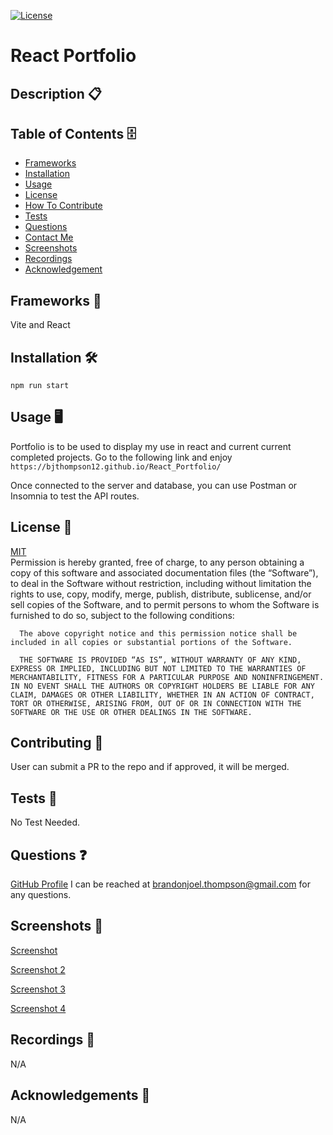   [![License](https://img.shields.io/badge/license-MIT-green)](./LICENSE)
  # React Portfolio
  ## Description 📋 
  
  ## Table of Contents 🗄️ 
 - [Frameworks](#Frameworks)
 - [Installation](#Installation)
 - [Usage](#Usage)
 - [License](#License)
 - [How To Contribute](#HowToContribute)
 - [Tests](#Tests)
 - [Questions](#Questions)
 - [Contact Me](#ContactMe)
 - [Screenshots](#Screenshots)
 - [Recordings](#Recordings)
 - [Acknowledgement](#Acknowledgement)
  ## Frameworks 🧰
 Vite and React
  ## Installation 🛠️ 
  `npm run start`

  ## Usage 🖥️ 
  Portfolio is to be used to display my use in react and current current completed projects.
Go to the following link and enjoy
  `https://bjthompson12.github.io/React_Portfolio/`
  
  Once connected to the server and database, you can use Postman or Insomnia to test the API routes.
  ## License 🔐  
  [MIT](https://opensource.org/license/mit/)
  <br>
  Permission is hereby granted, free of charge, to any person obtaining a copy of this software and associated documentation files (the “Software”), to deal in the Software without restriction, including without limitation the rights to use, copy, modify, merge, publish, distribute, sublicense, and/or sell copies of the Software, and to permit persons to whom the Software is furnished to do so, subject to the following conditions:

      The above copyright notice and this permission notice shall be included in all copies or substantial portions of the Software.
      
      THE SOFTWARE IS PROVIDED “AS IS”, WITHOUT WARRANTY OF ANY KIND, EXPRESS OR IMPLIED, INCLUDING BUT NOT LIMITED TO THE WARRANTIES OF MERCHANTABILITY, FITNESS FOR A PARTICULAR PURPOSE AND NONINFRINGEMENT. IN NO EVENT SHALL THE AUTHORS OR COPYRIGHT HOLDERS BE LIABLE FOR ANY CLAIM, DAMAGES OR OTHER LIABILITY, WHETHER IN AN ACTION OF CONTRACT, TORT OR OTHERWISE, ARISING FROM, OUT OF OR IN CONNECTION WITH THE SOFTWARE OR THE USE OR OTHER DEALINGS IN THE SOFTWARE.
  ## Contributing 📝 
  User can submit a PR to the repo and if approved, it will be merged. 
  ## Tests 🧮
  No Test Needed.
  ## Questions ❓
  [GitHub Profile](github.com/sqweegy12/)  I can be reached at brandonjoel.thompson@gmail.com for any questions.
   ## Screenshots 📸
  <a href="https://user-images.githubusercontent.com/98428608/239416875-39087265-ecf1-470a-b20c-2715e39ea039.png">Screenshot</a> 
 
  
  <a href="https://user-images.githubusercontent.com/98428608/239416887-8b962a1c-d023-455a-a703-384175436264.png">Screenshot 2</a>
  
   <a href="https://user-images.githubusercontent.com/98428608/239416893-ff5ce7d2-85b9-4b15-ad1a-6446ac8f6659.png">Screenshot 3</a>
   
   <a href="https://user-images.githubusercontent.com/98428608/239416900-a7816bbd-d36c-440f-b72a-a9c2cbf15f1d.png">Screenshot 4</a>

  ## Recordings 🎥
   N/A

  ## Acknowledgements 🎉
  N/A
